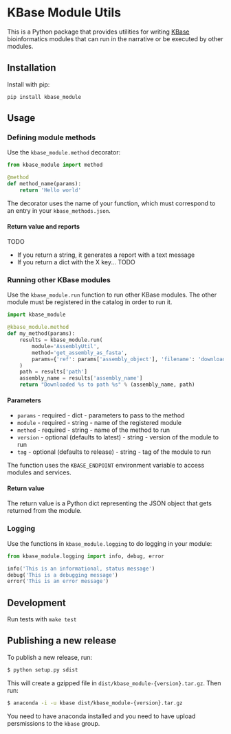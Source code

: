 # KBase Module Utils

This is a Python package that provides utilities for writing [KBase](https://kbase.us) bioinformatics modules that can run in the narrative or be executed by other modules.

## Installation

Install with pip:

```
pip install kbase_module
```

## Usage

### Defining module methods

Use the `kbase_module.method` decorator:

```py
from kbase_module import method

@method
def method_name(params):
    return 'Hello world'
```

The decorator uses the name of your function, which must correspond to an entry in your `kbase_methods.json`.

#### Return value and reports

TODO

* If you return a string, it generates a report with a text message
* If you return a dict with the X key... TODO

### Running other KBase modules

Use the `kbase_module.run` function to run other KBase modules. The other module must be registered in the catalog in order to run it.

```py
import kbase_module

@kbase_module.method
def my_method(params):
    results = kbase_module.run(
        module='AssemblyUtil',
        method='get_assembly_as_fasta',
        params={'ref': params['assembly_object'], 'filename': 'downloaded_assembly.fasta'}
    )
    path = results['path']
    assembly_name = results['assembly_name']
    return "Downloaded %s to path %s" % (assembly_name, path)
```

#### Parameters

* `params` - required - dict - parameters to pass to the method
* `module` - required - string - name of the registered module
* `method` - required - string - name of the method to run
* `version` - optional (defaults to latest) - string - version of the module to run
* `tag` - optional (defaults to release) - string - tag of the module to run

The function uses the `KBASE_ENDPOINT` environment variable to access modules and services.

#### Return value

The return value is a Python dict representing the JSON object that gets returned from the module.

### Logging

Use the functions in `kbase_module.logging` to do logging in your module:

```py
from kbase_module.logging import info, debug, error

info('This is an informational, status message')
debug('This is a debugging message')
error('This is an error message')
```

## Development

Run tests with `make test`

## Publishing a new release

To publish a new release, run:

```sh
$ python setup.py sdist
```

This will create a gzipped file in `dist/kbase_module-{version}.tar.gz`. Then run:

```sh
$ anaconda -i -u kbase dist/kbase_module-{version}.tar.gz
```

You need to have anaconda installed and you need to have upload persmissions to the `kbase` group.

